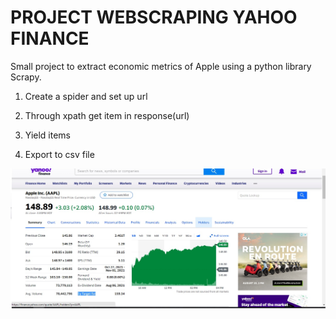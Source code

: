 # PROJECT WEBSCRAPING YAHOO FINANCE
Small project to extract economic metrics of Apple using a python library Scrapy.

1. Create a spider and set up url  

2. Through xpath get item in response(url)  

3. Yield items 

4. Export to csv file  

![alt text](Yahoo_Apple.jpg)
